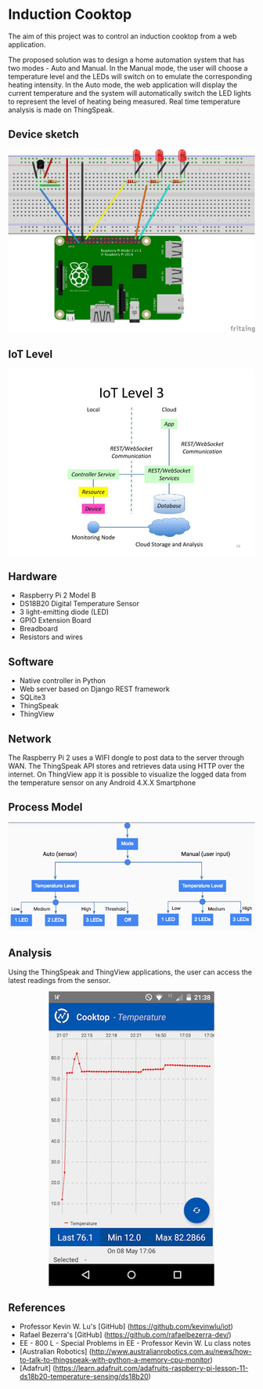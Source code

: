 # Induction Cooktop

The aim of this project was to control an induction cooktop from a web application.

The proposed solution was to design a home automation system that has two modes - Auto and Manual. In the Manual mode, the user will choose a temperature level and the LEDs will switch on to emulate the corresponding heating intensity. In the Auto mode, the web application will display the current temperature and the system will automatically switch the LED lights to represent the level of heating being measured. Real time temperature analysis is made on ThingSpeak.

## Device sketch

<div style="text-align:center"><img src ="https://github.com/gabimachado/cooktop-IoT/blob/master/doc/cooktop_sketch.jpg" /></div>

## IoT Level
<div style="text-align:center"><img src ="https://github.com/gabimachado/cooktop-IoT/blob/master/doc/iot_level.jpg" /></div>

## Hardware

 - Raspberry Pi 2 Model B
 - DS18B20 Digital Temperature Sensor
 - 3 light-emitting diode (LED)
 - GPIO Extension Board
 - Breadboard
 - Resistors and wires

## Software

  - Native controller in Python 
  - Web server based on Django REST framework
  - SQLite3
  - ThingSpeak
  - ThingView

## Network

  The Raspberry Pi 2 uses a WIFI dongle to post data to the server through WAN. The ThingSpeak API stores and retrieves data using HTTP over the internet. On ThingView app it is possible to visualize the logged data from the temperature sensor on any Android 4.X.X Smartphone

## Process Model

<div style="text-align:center"><img src ="https://github.com/gabimachado/cooktop-IoT/blob/master/doc/process_model.png" /></div>

## Analysis
  
  Using the ThingSpeak and ThingView applications, the user can access the latest readings from the sensor.
  
  <div style="text-align:center"><img src ="https://github.com/gabimachado/cooktop-IoT/blob/master/doc/ThingView_re.png" /></div>
  
## References

  - Professor Kevin W. Lu's [GitHub] (https://github.com/kevinwlu/iot)
  - Rafael Bezerra's [GitHub] (https://github.com/rafaelbezerra-dev/)
  - EE - 800 L - Special Problems in EE - Professor Kevin W. Lu class notes 
  - [Australian Robotics] (http://www.australianrobotics.com.au/news/how-to-talk-to-thingspeak-with-python-a-memory-cpu-monitor)
  - [Adafruit] (https://learn.adafruit.com/adafruits-raspberry-pi-lesson-11-ds18b20-temperature-sensing/ds18b20)
  
  




